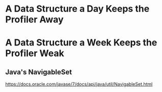 # A Data Structure a Day Keeps the Profiler Away
# A Data Structure a Week Keeps the Profiler Weak

## Java's NavigableSet

https://docs.oracle.com/javase/7/docs/api/java/util/NavigableSet.html
